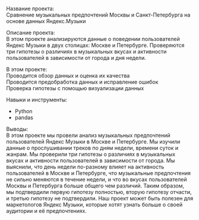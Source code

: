Название проекта:<br>
Сравнение музыкальных предпочтений Москвы и Санкт-Петербурга на основе данных Яндекс.Музыки

Описание проекта:<br>
В этом проекте анализируются данные о поведении пользователей Яндекс Музыки в двух столицах: Москве и Петербурге. Проверяются три гипотезы о различиях в музыкальных вкусах и активности пользователей в зависимости от города и дня недели.

В этом проекте:<br>
Проводится обзор данных и оценка их качества<br>
Проводится предобработка данных и исправление ошибок<br>
Проверка гипотезы с помощью визуализации данных<br>

Навыки и инструменты:
- Python
- pandas

Выводы:<br>
В этом проекте мы провели анализ музыкальных предпочтений пользователей Яндекс Музыки в Москве и Петербурге. Мы изучили данные о прослушивании треков по дням недели, времени суток и жанрам. Мы проверили три гипотезы о различиях в музыкальных вкусах и активности пользователей в зависимости от города. Мы выяснили, что день недели по-разному влияет на активность пользователей в Москве и Петербурге, что музыкальные предпочтения не сильно меняются в течение недели, и что во вкусах пользователей Москвы и Петербурга больше общего чем различий. Таким образом, мы подтвердили первую гипотезу полностью, вторую гипотезу отчасти, и третью гипотезу не подтвердили. Наш проект может быть полезен для маркетологов Яндекс Музыки, которые хотят узнать больше о своей аудитории и её предпочтениях.
